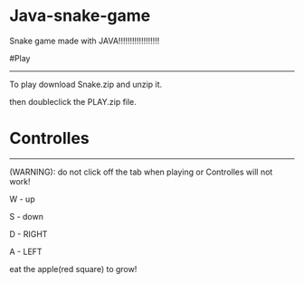 # Java-snake-game
Snake game made with JAVA!!!!!!!!!!!!!!!!!!

#Play 
___
To play download Snake.zip and unzip it.

then doubleclick the PLAY.zip file.

# Controlles
***
   (WARNING): do not click off the tab when playing or Controlles will not work!
   
   W - up
   
   S - down
   
   D - RIGHT
   
   A - LEFT
   
   eat the apple(red square) to grow!
